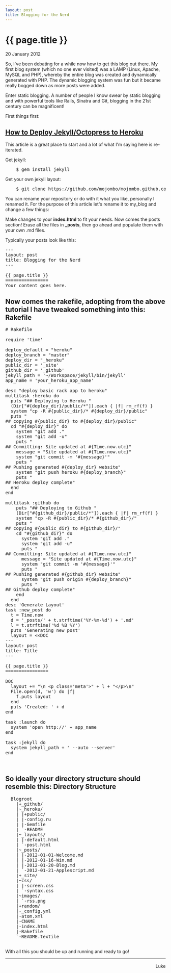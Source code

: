 ```yaml
---
layout: post
title: Blogging for the Nerd
---
```


{{ page.title }}
================


 <p class='meta'>20 January 2012</p>

So, I've been debating for a while now how to get this blog out there. My first blog system (which no one ever visited) was a LAMP (Linux, Apache, MySQL and PHP), whereby the entire blog was created and dynamically generated with PHP. The dynamic blogging system was fun but it became really bogged down as more posts were added. 

Enter static blogging. A number of people I know swear by static blogging and with powerful tools like Rails, Sinatra and Git, blogging in the 21st century can be magnificent!

First things first:
<h2><a href='http://joshuawood.net/how-to-deploy-jekyll-slash-octopress-to-heroku/'>How to Deploy Jekyll/Octopress to Heroku</a></h2>This article is a great place to start and a lot of what I'm saying here is re-iterated.

Get jekyll:
<pre>
	$ gem install jekyll
</pre>

Get your own jekyll layout:
<pre>
	$ git clone https://github.com/mojombo/mojombo.github.com.git 
</pre>

You can rename your repository or do with it what you like, personally I renamed it. For the purpose of this article let's rename it to my_blog and change a few things:

Make changes to your <b>index.html</b> to fit your needs. Now comes the posts section! Erase all the files in <b>_posts</b>, then go ahead and populate them with your own .md files.

Typically your posts look like this:
<pre>
---&#xa;layout: post&#xa;title: Blogging for the Nerd&#xa;---&#xa;&#xa;&#123;&#123; page.title &#125;&#125;&#xa;================&#xa;Your content goes here.
</pre>

Now comes the rakefile, adopting from the above tutorial I have tweaked something into this:
Rakefile
------------------------
<pre>
# Rakefile&#xa;&#xa;require &#x27;time&#x27;&#xa;&#xa;deploy_default = &#x22;heroku&#x22;&#xa;deploy_branch = &#x22;master&#x22;&#xa;deploy_dir = &#x22;_heroku&#x22;&#xa;public_dir = &#x27;_site&#x27;&#xa;github_dir = &#x27;_github&#x27;&#xa;jekyll_path = &#x27;~/Workspace/jekyll/bin/jekyll&#x27;&#xa;app_name = &#x27;your_heroku_app_name&#x27;&#xa;&#xa;desc &#x22;deploy basic rack app to heroku&#x22;&#xa;multitask :heroku do&#xa;  puts &#x22;## Deploying to Heroku &#x22;&#xa;  (Dir[&#x22;#&#123;deploy_dir}/public/*&#x22;]).each &#123; |f| rm_rf(f) }&#xa;  system &#x22;cp -R #&#123;public_dir}/* #&#123;deploy_dir}/public&#x22;&#xa;  puts &#x22;&#xa;## copying #&#123;public_dir} to #&#123;deploy_dir}/public&#x22;&#xa;  cd &#x22;#&#123;deploy_dir}&#x22; do&#xa;    system &#x22;git add .&#x22;&#xa;    system &#x22;git add -u&#x22;&#xa;    puts &#x22;&#xa;## Committing: Site updated at #&#123;Time.now.utc}&#x22;&#xa;    message = &#x22;Site updated at #&#123;Time.now.utc}&#x22;&#xa;    system &#x22;git commit -m &#x27;#&#123;message}&#x27;&#x22;&#xa;    puts &#x22;&#xa;## Pushing generated #&#123;deploy_dir} website&#x22;&#xa;    system &#x22;git push heroku #&#123;deploy_branch}&#x22;&#xa;    puts &#x22;&#xa;## Heroku deploy complete&#x22;&#xa;  end&#xa;end&#xa;&#xa;multitask :github do&#xa;    puts &#x22;## Deploying to Github &#x22;&#xa;    (Dir[&#x22;#&#123;github_dir}/public/*&#x22;]).each &#123; |f| rm_rf(f) }&#xa;    system &#x22;cp -R #&#123;public_dir}/* #&#123;github_dir}/&#x22;&#xa;    puts &#x22;&#xa;## copying #&#123;public_dir} to #&#123;github_dir}/&#x22;&#xa;    cd &#x22;#&#123;github_dir}&#x22; do&#xa;      system &#x22;git add .&#x22;&#xa;      system &#x22;git add -u&#x22;&#xa;      puts &#x22;&#xa;## Committing: Site updated at #&#123;Time.now.utc}&#x22;&#xa;      message = &#x22;Site updated at #&#123;Time.now.utc}&#x22;&#xa;      system &#x22;git commit -m &#x27;#&#123;message}&#x27;&#x22;&#xa;      puts &#x22;&#xa;## Pushing generated #&#123;github_dir} website&#x22;&#xa;      system &#x22;git push origin #&#123;deploy_branch}&#x22;&#xa;      puts &#x22;&#xa;## Github deploy complete&#x22;&#xa;    end&#xa;  end&#xa;desc &#x27;Generate Layout&#x27;&#xa;task :new_post do&#xa;  t = Time.now&#xa;  d = &#x27;_posts/&#x27; + t.strftime(&#x27;%Y-%m-%d&#x27;) + &#x27;.md&#x27;&#xa;  l = t.strftime(&#x27;%d %B %Y&#x27;)&#xa;  puts &#x27;Generating new post&#x27;&#xa;  layout = &#x3c;&#x3c;DOC&#xa;---&#xa;layout: post&#xa;title: Title&#xa;---&#xa;&#xa;&#123;&#123; page.title }}&#xa;================&#xa;&#xa;DOC&#xa;  layout += &#x22;\n &#x3c;p class=&#x27;meta&#x27;&#x3e;&#x22; + l + &#x22;&#x3c;/p&#x3e;\n&#x22;&#xa;  File.open(d, &#x27;w&#x27;) do |f|&#xa;    f.puts layout&#xa;  end&#xa;  puts &#x27;Created: &#x27; + d&#xa;end&#xa;&#xa;task :launch do&#xa;  system &#x27;open http://&#x27; + app_name&#xa;end&#xa;&#xa;task :jekyll do&#xa;  system jekyll_path + &#x27; --auto --server&#x27;&#xa;end&#xa;&#xa;
</pre>

So ideally your directory structure should resemble this:
Directory Structure
-----------------------
<pre>
  Blogroot
	|+_github/
	|~_heroku/
	| |+public/
	| |-config.ru
	| |-Gemfile
	| `-README
	|~_layouts/
	| |-default.html
	| `-post.html
	|~_posts/
	| |-2012-01-01-Welcome.md
	| |-2012-01-16-Win.md
	| |-2012-01-20-Blog.md
	| `-2012-01-21-Applescript.md
	|+_site/
	|~css/
	| |-screen.css
	| `-syntax.css
	|~images/
	| `-rss.png
	|+random/
	|-_config.yml
	|-atom.xml
	|-CNAME
	|-index.html
	|-Rakefile
	`-README.textile

</pre>

With all this you should be up and running and ready to go!

------------
<div align='right'>Luke</div>
